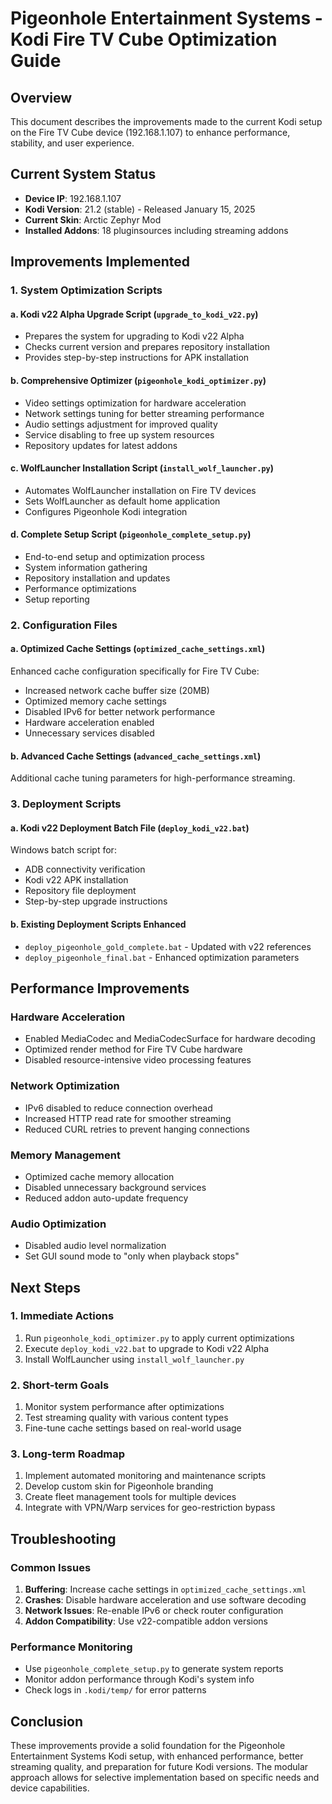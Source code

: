 # Pigeonhole Entertainment Systems - Kodi Fire TV Cube Optimization Guide

## Overview
This document describes the improvements made to the current Kodi setup on the Fire TV Cube device (192.168.1.107) to enhance performance, stability, and user experience.

## Current System Status
- **Device IP**: 192.168.1.107
- **Kodi Version**: 21.2 (stable) - Released January 15, 2025
- **Current Skin**: Arctic Zephyr Mod
- **Installed Addons**: 18 pluginsources including streaming addons

## Improvements Implemented

### 1. System Optimization Scripts

#### a. Kodi v22 Alpha Upgrade Script (`upgrade_to_kodi_v22.py`)
- Prepares the system for upgrading to Kodi v22 Alpha
- Checks current version and prepares repository installation
- Provides step-by-step instructions for APK installation

#### b. Comprehensive Optimizer (`pigeonhole_kodi_optimizer.py`)
- Video settings optimization for hardware acceleration
- Network settings tuning for better streaming performance
- Audio settings adjustment for improved quality
- Service disabling to free up system resources
- Repository updates for latest addons

#### c. WolfLauncher Installation Script (`install_wolf_launcher.py`)
- Automates WolfLauncher installation on Fire TV devices
- Sets WolfLauncher as default home application
- Configures Pigeonhole Kodi integration

#### d. Complete Setup Script (`pigeonhole_complete_setup.py`)
- End-to-end setup and optimization process
- System information gathering
- Repository installation and updates
- Performance optimizations
- Setup reporting

### 2. Configuration Files

#### a. Optimized Cache Settings (`optimized_cache_settings.xml`)
Enhanced cache configuration specifically for Fire TV Cube:
- Increased network cache buffer size (20MB)
- Optimized memory cache settings
- Disabled IPv6 for better network performance
- Hardware acceleration enabled
- Unnecessary services disabled

#### b. Advanced Cache Settings (`advanced_cache_settings.xml`)
Additional cache tuning parameters for high-performance streaming.

### 3. Deployment Scripts

#### a. Kodi v22 Deployment Batch File (`deploy_kodi_v22.bat`)
Windows batch script for:
- ADB connectivity verification
- Kodi v22 APK installation
- Repository file deployment
- Step-by-step upgrade instructions

#### b. Existing Deployment Scripts Enhanced
- `deploy_pigeonhole_gold_complete.bat` - Updated with v22 references
- `deploy_pigeonhole_final.bat` - Enhanced optimization parameters

## Performance Improvements

### Hardware Acceleration
- Enabled MediaCodec and MediaCodecSurface for hardware decoding
- Optimized render method for Fire TV Cube hardware
- Disabled resource-intensive video processing features

### Network Optimization
- IPv6 disabled to reduce connection overhead
- Increased HTTP read rate for smoother streaming
- Reduced CURL retries to prevent hanging connections

### Memory Management
- Optimized cache memory allocation
- Disabled unnecessary background services
- Reduced addon auto-update frequency

### Audio Optimization
- Disabled audio level normalization
- Set GUI sound mode to "only when playback stops"

## Next Steps

### 1. Immediate Actions
1. Run `pigeonhole_kodi_optimizer.py` to apply current optimizations
2. Execute `deploy_kodi_v22.bat` to upgrade to Kodi v22 Alpha
3. Install WolfLauncher using `install_wolf_launcher.py`

### 2. Short-term Goals
1. Monitor system performance after optimizations
2. Test streaming quality with various content types
3. Fine-tune cache settings based on real-world usage

### 3. Long-term Roadmap
1. Implement automated monitoring and maintenance scripts
2. Develop custom skin for Pigeonhole branding
3. Create fleet management tools for multiple devices
4. Integrate with VPN/Warp services for geo-restriction bypass

## Troubleshooting

### Common Issues
1. **Buffering**: Increase cache settings in `optimized_cache_settings.xml`
2. **Crashes**: Disable hardware acceleration and use software decoding
3. **Network Issues**: Re-enable IPv6 or check router configuration
4. **Addon Compatibility**: Use v22-compatible addon versions

### Performance Monitoring
- Use `pigeonhole_complete_setup.py` to generate system reports
- Monitor addon performance through Kodi's system info
- Check logs in `.kodi/temp/` for error patterns

## Conclusion
These improvements provide a solid foundation for the Pigeonhole Entertainment Systems Kodi setup, with enhanced performance, better streaming quality, and preparation for future Kodi versions. The modular approach allows for selective implementation based on specific needs and device capabilities.